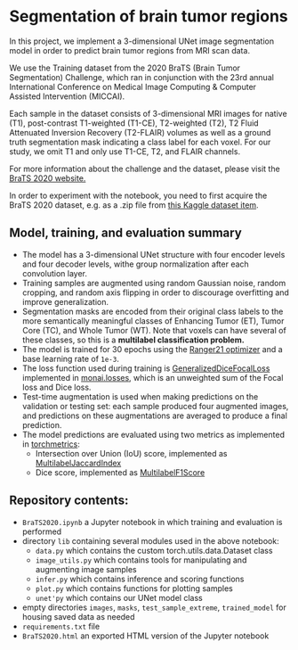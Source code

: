 # Segmentation of brain tumor regions

In this project, we implement a 3-dimensional UNet image segmentation model in order to predict brain tumor regions from MRI scan data.

We use the Training dataset from the 2020 BraTS (Brain Tumor Segmentation) Challenge, which ran in conjunction with the 23rd annual International Conference on Medical Image Computing & Computer Assisted Intervention (MICCAI).

Each sample in the dataset consists of 3-dimensional MRI images for native (T1), post-contrast T1-weighted (T1-CE), T2-weighted (T2), T2 Fluid Attenuated Inversion Recovery (T2-FLAIR) volumes as well as a ground truth segmentation mask indicating a class label for each voxel.  For our study, we omit T1 and only use T1-CE, T2, and FLAIR channels.

For more information about the challenge and the dataset, please visit the [BraTS 2020 website.](https://www.med.upenn.edu/cbica/brats2020/)

In order to experiment with the notebook, you need to first acquire the BraTS 2020 dataset, e.g. as a .zip file from [this Kaggle dataset item](https://www.kaggle.com/datasets/awsaf49/brats20-dataset-training-validation).

## Model, training, and evaluation summary

* The model has a 3-dimensional UNet structure with four encoder levels and four decoder levels, withe group normalization after each convolution layer.
* Training samples are augmented using random Gaussian noise, random cropping, and random axis flipping in order to discourage overfitting and improve generalization.
* Segmentation masks are encoded from their original class labels to the more semantically meaningful classes of Enhancing Tumor (ET), Tumor Core (TC), and Whole Tumor (WT).  Note that voxels can have several of these classes, so this is a **multilabel classification problem.**
* The model is trained for 30 epochs using the [Ranger21 optimizer](https://github.com/lessw2020/Ranger21) and a base learning rate of ``1e-3``.
* The loss function used during training is [GeneralizedDiceFocalLoss](https://docs.monai.io/en/stable/losses.html#generalizeddicefocalloss) implemented in [monai.losses](https://docs.monai.io/en/stable/losses.html), which is an unweighted sum of the Focal loss and Dice loss.
* Test-time augmentation is used when making predictions on the validation or testing set: each sample produced four augmented images, and predictions on these augmentations are averaged to produce a final prediction.
* The model predictions are evaluated using two metrics as implemented in [torchmetrics](https://torchmetrics.readthedocs.io/en/latest/):
    * Intersection over Union (IoU) score, implemented as [MultilabelJaccardIndex](https://torchmetrics.readthedocs.io/en/stable/classification/jaccard_index.html)
    * Dice score, implemented as [MultilabelF1Score](https://torchmetrics.readthedocs.io/en/stable/classification/f1_score.html)

## Repository contents:

* ``BraTS2020.ipynb`` a Jupyter notebook in which training and evaluation is performed
* directory ``lib`` containing several modules used in the above notebook:
    * ``data.py`` which contains the custom torch.utils.data.Dataset class
    * ``image_utils.py`` which contains tools for manipulating and augmenting image samples
    * ``infer.py`` which contains inference and scoring functions
    * ``plot.py`` which contains functions for plotting samples
    * ``unet'py`` which contains our UNet model class
* empty directories ``images``, ``masks``, ``test_sample_extreme``, ``trained_model`` for housing saved data as needed
* ``requirements.txt`` file
* ``BraTS2020.html`` an exported HTML version of the Jupyter notebook
